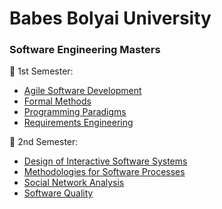 # Babes Bolyai University
<h3> Software Engineering Masters </h3>

:open_file_folder: 1st Semester:
* [Agile Software Development](https://github.com/ioanachelaru/Software-Engineering-Masters/tree/master/Agile%20Software%20Development)
* [Formal Methods](https://github.com/ioanachelaru/Software-Engineering-Masters/tree/master/Formal%20Methods)
* [Programming Paradigms](https://github.com/ioanachelaru/Software-Engineering-Masters/tree/master/Programming%20Paradigms)
* [Requirements Engineering](https://github.com/ioanachelaru/Software-Engineering-Masters/tree/master/Requirements%20Engineering)

:open_file_folder: 2nd Semester:
* [Design of Interactive Software Systems](https://github.com/ioanachelaru/Software-Engineering-Masters/tree/master/2nd%20Semester/Design%20of%20Interactive%20Software%20Systems)
* [Methodologies for Software Processes](https://github.com/ioanachelaru/Software-Engineering-Masters/tree/master/2nd%20Semester/Methodologies%20for%20Software%20Processes)
* [Social Network Analysis](https://github.com/ioanachelaru/Software-Engineering-Masters/tree/master/2nd%20Semester/Social%20Network%Analysis)
* [Software Quality](https://github.com/ioanachelaru/Software-Engineering-Masters/tree/master/2nd%20Semester/Software%20Quality)